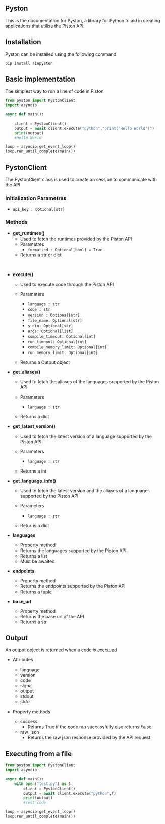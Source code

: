 ## Pyston

This is the documentation for Pyston, a library for Python to aid in creating applications that utilise the Piston API.

 
## Installation

Pyston can be installed using the following command

```py
pip install aiopyston
```

## Basic implementation

The simplest way to run a line of code in Piston

```py
from pyston import PystonClient
import asyncio

async def main():

	client = PystonClient()
	output = await client.execute("python","print('Hello World')")
	print(output)
	#Hello World

loop = asyncio.get_event_loop()
loop.run_until_complete(main())
```

  

## PystonClient

The PystonClient class is used to create an session to communicate with the API


### Initialization Parametres

- `api_key : Optional[str]`

### Methods

-  **get_runtimes()**
	- Used to fetch the runtimes provided by the Piston API
	- Parametres
		- `formatted : Optional[bool] = True`
	- Returns a str or dict


<br>


- **execute()**
	- Used to execute code through the Piston API
	- Parameters
		- `language : str`
		- `code : str`
		- `version : Optional[str]`
		- `file_name: Optional[str]`
		- `stdin: Optional[str]`
		- `args: Optional[list]`
		- `compile_timeout: Optional[int]`
		- `run_timeout: Optional[int]`
		- `compile_memory_limit: Optional[int]`
		- `run_memory_limit: Optional[int]`

	- Returns a Output object

- **get_aliases()**
	- Used to fetch the aliases of the languages supported by the Piston API
	- Parameters
		- `language : str`

	- Returns a dict

- **get_latest_version()**
	- Used to fetch the latest version of a language supported by the Piston API
	- Parameters
		- `language : str`
		
	- Returns a int

- **get_language_info()**
	- Used to fetch the latest version and the aliases of a languages supported by the Piston API
	- Parameters
		- `language : str`
		
	- Returns a dict

- **languages**
	
	- Property method
	- Returns the languages supported by the Piston API
	- Returns a list
	- Must be awaited


	
- **endpoints**
	
	- Property method
	- Returns the endpoints supported by the Piston API
	- Returns a tuple

- **base_url**
	
	- Property method
	- Returns the base url of the API
	- Returns a str


## Output

An output object is returned when a code is exectued

- Attributes
	- language
	- version
	- code
	- signal
	- output
	- stdout
	- stdrr
	
- Property methods
	- success
		- Returns True if the code ran successfully else returns False
	- raw_json
		- Returns the raw json response provided by the API request
	

## Executing from a file
```py
from pyston import PystonClient
import asyncio

async def main():
	with open("test.py") as f:
		client = PystonClient()
		output = await client.execute("python",f)
		print(output)
		#Test code

loop = asyncio.get_event_loop()
loop.run_until_complete(main())
```